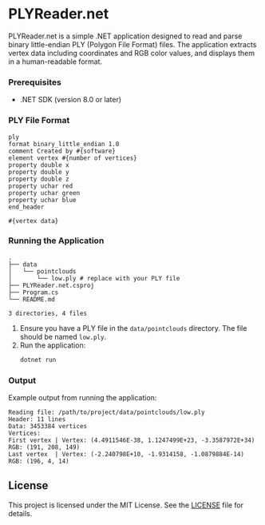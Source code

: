 # PLYReader.net

PLYReader.net is a simple .NET application designed to read and parse binary little-endian PLY (Polygon File Format) files. The application extracts vertex data including coordinates and RGB color values, and displays them in a human-readable format.

### Prerequisites

- .NET SDK (version 8.0 or later)

### PLY File Format
```header.ply
ply
format binary_little_endian 1.0
comment Created by #{software}
element vertex #{number of vertices}
property double x
property double y
property double z
property uchar red
property uchar green
property uchar blue
end_header

#{vertex data}
```

### Running the Application

```tree
.
├── data
│   └── pointclouds
│       └── low.ply # replace with your PLY file
├── PLYReader.net.csproj
├── Program.cs
└── README.md

3 directories, 4 files
```

1. Ensure you have a PLY file in the `data/pointclouds` directory. The file should be named `low.ply`.
2. Run the application:
    ```sh
    dotnet run
    ```

### Output

Example output from running the application:

```
Reading file: /path/to/project/data/pointclouds/low.ply
Header: 11 lines
Data: 3453384 vertices
Vertices:
First vertex | Vertex: (4.4911546E-38, 1.1247499E+23, -3.3587972E+34) RGB: (191, 208, 149)
Last vertex  | Vertex: (-2.240798E+10, -1.9314158, -1.0879884E-14) RGB: (196, 4, 14)
```

## License

This project is licensed under the MIT License. See the [LICENSE](LICENSE) file for details.
